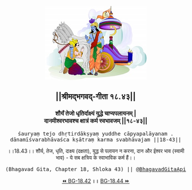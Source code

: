 <center><img src="../../asset/BG.png" alt="#API #bhagavadgitaapi #slok #nodejs #js #api #gitaapi #krishna #hinduism #vedic #ISKCON #shreemadbhagavadgita #technology"/>
<h2>||श्रीमद्‍भगवद्‍-गीता १८.४३||</h2>
<h3>शौर्यं तेजो धृतिर्दाक्ष्यं युद्धे चाप्यपलायनम् |<br/>दानमीश्वरभावश्च क्षात्रं कर्म स्वभावजम् ||१८-४३||</h3>
<pre>śauryaṃ tejo dhṛtirdākṣyaṃ yuddhe cāpyapalāyanam .<br/>dānamīśvarabhāvaśca kṣātraṃ karma svabhāvajam ||18-43||</pre>
<p>।।18.43।। शौर्य, तेज, धृति, दाक्ष्य (दक्षता), युद्ध से पलायन न करना, दान और ईश्वर भाव (स्वामी भाव) - ये सब क्षत्रिय के स्वाभाविक कर्म हैं।।</p>
<pre>(Bhagavad Gita, Chapter 18, Shloka 43) || <a href="https://twitter.com/bhagavadgitaapi">@BhagavadGitaApi</a></pre><a href="../../18/42">⏪  BG-18.42</a><b>        ।।        </b><a href="../../18/44">BG-18.44  ⏩</a></center></center>